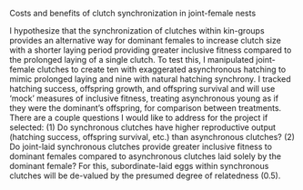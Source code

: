 Costs and benefits of clutch synchronization in joint-female nests

I hypothesize that the synchronization of clutches within kin-groups provides an alternative way for dominant females to increase clutch size with a shorter laying period providing greater inclusive fitness compared to the prolonged laying of a single clutch. To test this, I manipulated joint-female clutches to create ten with exaggerated asynchronous hatching to mimic prolonged laying and nine with natural hatching synchrony. I tracked hatching success, offspring growth, and offspring survival and will use ‘mock’ measures of inclusive fitness, treating asynchronous young as if they were the dominant’s offspring, for comparison between treatments. There are a couple questions I would like to address for the project if selected: (1) Do synchronous clutches have higher reproductive output (hatching success, offspring survival, etc.) than asynchronous clutches? (2) Do joint-laid synchronous clutches provide greater inclusive fitness to dominant females compared to asynchronous clutches laid solely by the dominant female? For this, subordinate-laid eggs within synchronous clutches will be de-valued by the presumed degree of relatedness (0.5).
